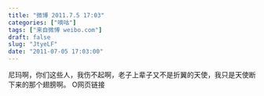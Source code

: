 ```yaml
---
title: "微博 2011.7.5 17:03"
categories: ["嘀咕"]
tags: ["来自微博 weibo.com"]
draft: false
slug: "JtyeLF"
date: "2011-07-05 17:03:00"
---
```


<p>尼玛啊，你们这些人，我伤不起啊，老子上辈子又不是折翼的天使，我只是天使断下来的那个翅膀啊。 O网页链接 ​​​​</p>
